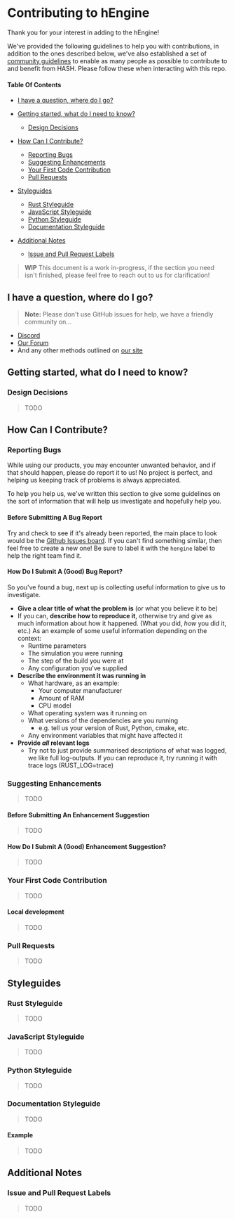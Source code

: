 [comment]: <> (This CONTRIBUTING guide was heavily inspired by the great one provided by the lovely folks at Atom [https://github.com/atom/atom/blob/master/CONTRIBUTING.md])

# Contributing to hEngine

Thank you for your interest in adding to the hEngine!

We've provided the following guidelines to help you with contributions, in addition to the ones described below, we've
also established a set of [community guidelines](https://hash.ai/legal/community) to enable as many people as possible
to contribute to and benefit from HASH. Please follow these when interacting with this repo.

#### Table Of Contents

- [I have a question, where do I go?](#i-have-a-question--where-do-i-go-)

- [Getting started, what do I need to know?](#getting-started--what-do-i-need-to-know-)
    * [Design Decisions](#design-decisions)

- [How Can I Contribute?](#how-can-i-contribute-)
    * [Reporting Bugs](#reporting-bugs)
    * [Suggesting Enhancements](#suggesting-enhancements)
    * [Your First Code Contribution](#your-first-code-contribution)
    * [Pull Requests](#pull-requests)

- [Styleguides](#styleguides)
    * [Rust Styleguide](#rust-styleguide)
    * [JavaScript Styleguide](#javascript-styleguide)
    * [Python Styleguide](#python-styleguide)
    * [Documentation Styleguide](#documentation-styleguide)

- [Additional Notes](#additional-notes)
    * [Issue and Pull Request Labels](#issue-and-pull-request-labels)

> **WIP** This document is a work in-progress, if the section you need isn't finished, please feel free to reach out to us for clarification!

## I have a question, where do I go?

> **Note:** Please don't use GitHub issues for help, we have a friendly community on...

* [Discord](https://discord.com/invite/BPMrGAhjPh)
* [Our Forum](https://community.hash.ai/)
* And any other methods outlined on [our site](https://hash.ai/contact)

## Getting started, what do I need to know?

### Design Decisions

> TODO

## How Can I Contribute?

### Reporting Bugs

While using our products, you may encounter unwanted behavior, and if that should happen, please do report it to us! No project is perfect, and helping us keeping track of problems is always appreciated. 

To help you help us, we've written this section to give some guidelines on the sort of information that will help us investigate and hopefully help you.

#### Before Submitting A Bug Report

Try and check to see if it's already been reported, the main place to look would be the [Github Issues board](https://github.com/hashintel/hash/issues). If you can't find something similar, then feel free to create a new one! Be sure to label it with the `hengine` label to help the right team find it.

#### How Do I Submit A (Good) Bug Report?

So you've found a bug, next up is collecting useful information to give us to investigate.

* **Give a clear title of what the problem is** (or what you believe it to be)
* If you can, **describe how to reproduce it**, otherwise try and give as much information about how it happened. (What you did, _how_ you did it, etc.) As an example of some useful information depending on the context:
  * Runtime parameters
  * The simulation you were running
  * The step of the build you were at
  * Any configuration you've supplied
* **Describe the environment it was running in**
  * What hardware, as an example:
    * Your computer manufacturer
    * Amount of RAM
    * CPU model
  * What operating system was it running on
  * What versions of the dependencies are you running
    * e.g. tell us your version of Rust, Python, cmake, etc.
  * Any environment variables that might have affected it
* **Provide _all_ relevant logs**
  * Try not to just provide summarised descriptions of what was logged, we like full log-outputs. If you can reproduce it, try running it with trace logs (RUST_LOG=trace)

### Suggesting Enhancements

> TODO

#### Before Submitting An Enhancement Suggestion

> TODO

#### How Do I Submit A (Good) Enhancement Suggestion?

> TODO

### Your First Code Contribution

> TODO

#### Local development

> TODO

### Pull Requests

> TODO

## Styleguides

### Rust Styleguide

> TODO

### JavaScript Styleguide

> TODO

### Python Styleguide

> TODO

### Documentation Styleguide

> TODO

#### Example

> TODO

## Additional Notes

### Issue and Pull Request Labels

> TODO
